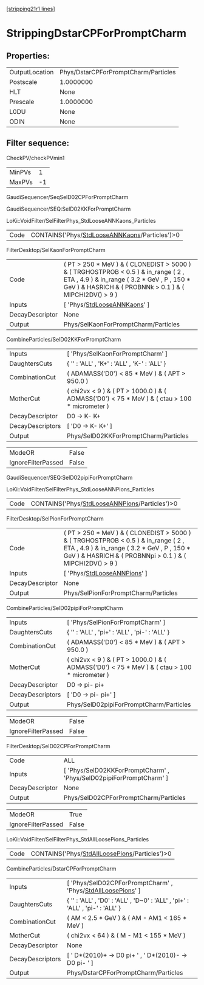 [[stripping21r1 lines]](./stripping21r1-index)

# StrippingDstarCPForPromptCharm

## Properties:

|                |                                      |
|----------------|--------------------------------------|
| OutputLocation | Phys/DstarCPForPromptCharm/Particles |
| Postscale      | 1.0000000                            |
| HLT            | None                                 |
| Prescale       | 1.0000000                            |
| L0DU           | None                                 |
| ODIN           | None                                 |

## Filter sequence:

CheckPV/checkPVmin1

|        |     |
|--------|-----|
| MinPVs | 1   |
| MaxPVs | -1  |

GaudiSequencer/SeqSelD02CPForPromptCharm

GaudiSequencer/SEQ:SelD02KKForPromptCharm

LoKi::VoidFilter/SelFilterPhys_StdLooseANNKaons_Particles

|      |                                                                                                    |
|------|----------------------------------------------------------------------------------------------------|
| Code | CONTAINS('Phys/[StdLooseANNKaons](./stripping21r1-commonparticles-stdlooseannkaons)/Particles')\>0 |

FilterDesktop/SelKaonForPromptCharm

|                 |                                                                                                                                                                                                     |
|-----------------|-----------------------------------------------------------------------------------------------------------------------------------------------------------------------------------------------------|
| Code            | ( PT \> 250 \* MeV ) & ( CLONEDIST \> 5000 ) & ( TRGHOSTPROB \< 0.5 ) & in_range ( 2 , ETA , 4.9 ) & in_range ( 3.2 \* GeV , P , 150 \* GeV ) & HASRICH & ( PROBNNk \> 0.1 ) & ( MIPCHI2DV() \> 9 ) |
| Inputs          | [ 'Phys/[StdLooseANNKaons](./stripping21r1-commonparticles-stdlooseannkaons)' ]                                                                                                                   |
| DecayDescriptor | None                                                                                                                                                                                                |
| Output          | Phys/SelKaonForPromptCharm/Particles                                                                                                                                                                |

CombineParticles/SelD02KKForPromptCharm

|                  |                                                                                                    |
|------------------|----------------------------------------------------------------------------------------------------|
| Inputs           | [ 'Phys/SelKaonForPromptCharm' ]                                                                 |
| DaughtersCuts    | { '' : 'ALL' , 'K+' : 'ALL' , 'K-' : 'ALL' }                                                       |
| CombinationCut   | ( ADAMASS('D0') \< 85 \* MeV ) & ( APT \> 950.0 )                                                  |
| MotherCut        | ( chi2vx \< 9 ) & ( PT \> 1000.0 ) & ( ADMASS('D0') \< 75 \* MeV ) & ( ctau \> 100 \* micrometer ) |
| DecayDescriptor  | D0 -\> K- K+                                                                                       |
| DecayDescriptors | [ 'D0 -\> K- K+' ]                                                                               |
| Output           | Phys/SelD02KKForPromptCharm/Particles                                                              |

|                    |       |
|--------------------|-------|
| ModeOR             | False |
| IgnoreFilterPassed | False |

GaudiSequencer/SEQ:SelD02pipiForPromptCharm

LoKi::VoidFilter/SelFilterPhys_StdLooseANNPions_Particles

|      |                                                                                                    |
|------|----------------------------------------------------------------------------------------------------|
| Code | CONTAINS('Phys/[StdLooseANNPions](./stripping21r1-commonparticles-stdlooseannpions)/Particles')\>0 |

FilterDesktop/SelPionForPromptCharm

|                 |                                                                                                                                                                                                      |
|-----------------|------------------------------------------------------------------------------------------------------------------------------------------------------------------------------------------------------|
| Code            | ( PT \> 250 \* MeV ) & ( CLONEDIST \> 5000 ) & ( TRGHOSTPROB \< 0.5 ) & in_range ( 2 , ETA , 4.9 ) & in_range ( 3.2 \* GeV , P , 150 \* GeV ) & HASRICH & ( PROBNNpi \> 0.1 ) & ( MIPCHI2DV() \> 9 ) |
| Inputs          | [ 'Phys/[StdLooseANNPions](./stripping21r1-commonparticles-stdlooseannpions)' ]                                                                                                                    |
| DecayDescriptor | None                                                                                                                                                                                                 |
| Output          | Phys/SelPionForPromptCharm/Particles                                                                                                                                                                 |

CombineParticles/SelD02pipiForPromptCharm

|                  |                                                                                                    |
|------------------|----------------------------------------------------------------------------------------------------|
| Inputs           | [ 'Phys/SelPionForPromptCharm' ]                                                                 |
| DaughtersCuts    | { '' : 'ALL' , 'pi+' : 'ALL' , 'pi-' : 'ALL' }                                                     |
| CombinationCut   | ( ADAMASS('D0') \< 85 \* MeV ) & ( APT \> 950.0 )                                                  |
| MotherCut        | ( chi2vx \< 9 ) & ( PT \> 1000.0 ) & ( ADMASS('D0') \< 75 \* MeV ) & ( ctau \> 100 \* micrometer ) |
| DecayDescriptor  | D0 -\> pi- pi+                                                                                     |
| DecayDescriptors | [ 'D0 -\> pi- pi+' ]                                                                             |
| Output           | Phys/SelD02pipiForPromptCharm/Particles                                                            |

|                    |       |
|--------------------|-------|
| ModeOR             | False |
| IgnoreFilterPassed | False |

FilterDesktop/SelD02CPForPromptCharm

|                 |                                                                       |
|-----------------|-----------------------------------------------------------------------|
| Code            | ALL                                                                   |
| Inputs          | [ 'Phys/SelD02KKForPromptCharm' , 'Phys/SelD02pipiForPromptCharm' ] |
| DecayDescriptor | None                                                                  |
| Output          | Phys/SelD02CPForPromptCharm/Particles                                 |

|                    |       |
|--------------------|-------|
| ModeOR             | True  |
| IgnoreFilterPassed | False |

LoKi::VoidFilter/SelFilterPhys_StdAllLoosePions_Particles

|      |                                                                                                    |
|------|----------------------------------------------------------------------------------------------------|
| Code | CONTAINS('Phys/[StdAllLoosePions](./stripping21r1-commonparticles-stdallloosepions)/Particles')\>0 |

CombineParticles/DstarCPForPromptCharm

|                  |                                                                                                                   |
|------------------|-------------------------------------------------------------------------------------------------------------------|
| Inputs           | [ 'Phys/SelD02CPForPromptCharm' , 'Phys/[StdAllLoosePions](./stripping21r1-commonparticles-stdallloosepions)' ] |
| DaughtersCuts    | { '' : 'ALL' , 'D0' : 'ALL' , 'D~0' : 'ALL' , 'pi+' : 'ALL' , 'pi-' : 'ALL' }                                     |
| CombinationCut   | ( AM \< 2.5 \* GeV ) & ( AM - AM1 \< 165 \* MeV )                                                                 |
| MotherCut        | ( chi2vx \< 64 ) & ( M - M1 \< 155 \* MeV )                                                                       |
| DecayDescriptor  | None                                                                                                              |
| DecayDescriptors | [ ' D\*(2010)+ -\> D0 pi+ ' , ' D\*(2010)- -\> D0 pi- ' ]                                                       |
| Output           | Phys/DstarCPForPromptCharm/Particles                                                                              |
